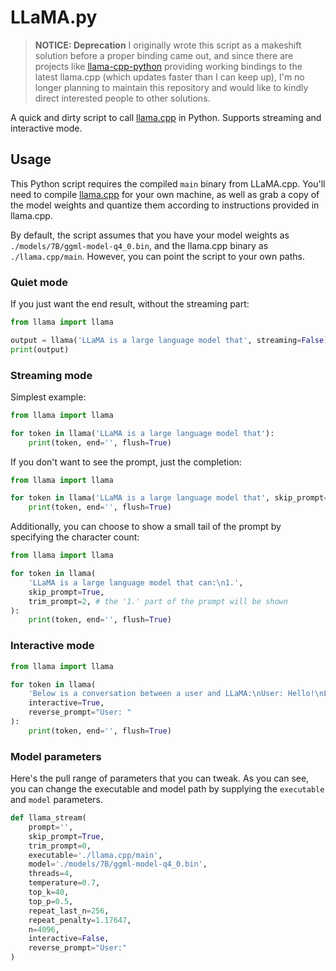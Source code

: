 # LLaMA.py

> **NOTICE: Deprecation** I originally wrote this script as a makeshift solution before a proper binding came out, and since there are projects like [llama-cpp-python](https://github.com/abetlen/llama-cpp-python) providing working bindings to the latest llama.cpp (which updates faster than I can keep up), I'm no longer planning to maintain this repository and would like to kindly direct interested people to other solutions.

A quick and dirty script to call [llama.cpp](https://github.com/ggerganov/llama.cpp) in Python. Supports streaming and interactive mode.

## Usage

This Python script requires the compiled `main` binary from LLaMA.cpp. You'll need to compile [llama.cpp](https://github.com/ggerganov/llama.cpp) for your own machine, as well as grab a copy of the model weights and quantize them according to instructions provided in llama.cpp.

By default, the script assumes that you have your model weights as `./models/7B/ggml-model-q4_0.bin`, and the llama.cpp binary as `./llama.cpp/main`. However, you can point the script to your own paths.

### Quiet mode
If you just want the end result, without the streaming part:
```python
from llama import llama

output = llama('LLaMA is a large language model that', streaming=False):
print(output)
```

### Streaming mode
Simplest example:
```python
from llama import llama

for token in llama('LLaMA is a large language model that'):
    print(token, end='', flush=True)
```

If you don't want to see the prompt, just the completion:
```python
from llama import llama

for token in llama('LLaMA is a large language model that', skip_prompt=True):
    print(token, end='', flush=True)
```

Additionally, you can choose to show a small tail of the prompt by specifying the character count:
```python
from llama import llama

for token in llama(
    'LLaMA is a large language model that can:\n1.', 
    skip_prompt=True,
    trim_prompt=2, # the '1.' part of the prompt will be shown
):
    print(token, end='', flush=True)
```

### Interactive mode
```python
from llama import llama

for token in llama(
    'Below is a conversation between a user and LLaMA:\nUser: Hello!\nLLaMA: Hi! I am LLaMA, a large language model.\nUser: ',
    interactive=True,
    reverse_prompt="User: "
):
    print(token, end='', flush=True)
```

### Model parameters
Here's the pull range of parameters that you can tweak. As you can see, you can change the executable and model path by supplying the `executable` and `model` parameters.
```python
def llama_stream(
    prompt='',
    skip_prompt=True,
    trim_prompt=0,
    executable='./llama.cpp/main',
    model='./models/7B/ggml-model-q4_0.bin',
    threads=4,
    temperature=0.7,
    top_k=40,
    top_p=0.5,
    repeat_last_n=256,
    repeat_penalty=1.17647,
    n=4096,
    interactive=False,
    reverse_prompt="User:"
)
```
